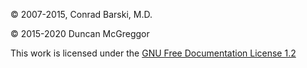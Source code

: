 © 2007-2015, Conrad Barski, M.D.

© 2015-2020 Duncan McGreggor

This work is licensed under the [GNU Free Documentation License 1.2](http://www.gnu.org/licenses/fdl.txt)

